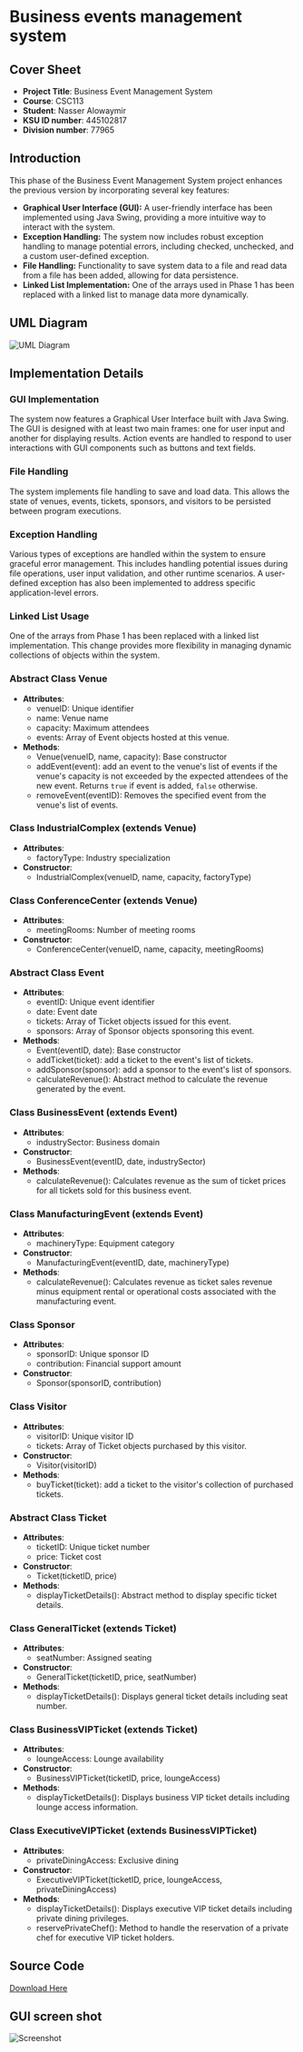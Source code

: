 # Business events management system  

## Cover Sheet
- **Project Title**: Business Event Management System
- **Course**: CSC113
- **Student**: Nasser Alowaymir
- **KSU ID number**: 445102817
- **Division number**: 77965

## Introduction
This phase of the Business Event Management System project enhances the previous version by incorporating several key features:
- **Graphical User Interface (GUI):** A user-friendly interface has been implemented using Java Swing, providing a more intuitive way to interact with the system.
- **Exception Handling:** The system now includes robust exception handling to manage potential errors, including checked, unchecked, and a custom user-defined exception.
- **File Handling:** Functionality to save system data to a file and read data from a file has been added, allowing for data persistence.
- **Linked List Implementation:** One of the arrays used in Phase 1 has been replaced with a linked list to manage data more dynamically.

## UML Diagram
![UML Diagram](./UML.png)

## Implementation Details

### GUI Implementation
The system now features a Graphical User Interface built with Java Swing. The GUI is designed with at least two main frames: one for user input and another for displaying results. Action events are handled to respond to user interactions with GUI components such as buttons and text fields.

### File Handling
The system implements file handling to save and load data. This allows the state of venues, events, tickets, sponsors, and visitors to be persisted between program executions.

### Exception Handling
Various types of exceptions are handled within the system to ensure graceful error management. This includes handling potential issues during file operations, user input validation, and other runtime scenarios. A user-defined exception has also been implemented to address specific application-level errors.

### Linked List Usage
One of the arrays from Phase 1 has been replaced with a linked list implementation. This change provides more flexibility in managing dynamic collections of objects within the system.

### Abstract Class Venue
- **Attributes**:
  - venueID: Unique identifier
  - name: Venue name
  - capacity: Maximum attendees
  - events: Array of Event objects hosted at this venue.
- **Methods**:
  - Venue(venueID, name, capacity): Base constructor
  - addEvent(event): add an event to the venue's list of events if the venue's capacity is not exceeded by the expected attendees of the new event. Returns `true` if event is added, `false` otherwise.
  - removeEvent(eventID): Removes the specified event from the venue's list of events.

### Class IndustrialComplex (extends Venue)
- **Attributes**:
  - factoryType: Industry specialization
- **Constructor**:
  - IndustrialComplex(venueID, name, capacity, factoryType)

### Class ConferenceCenter (extends Venue)
- **Attributes**:
  - meetingRooms: Number of meeting rooms
- **Constructor**:
  - ConferenceCenter(venueID, name, capacity, meetingRooms)

### Abstract Class Event
- **Attributes**:
  - eventID: Unique event identifier
  - date: Event date
  - tickets: Array of Ticket objects issued for this event.
  - sponsors: Array of Sponsor objects sponsoring this event.
- **Methods**:
  - Event(eventID, date): Base constructor
  - addTicket(ticket): add a ticket to the event's list of tickets.
  - addSponsor(sponsor): add a sponsor to the event's list of sponsors.
  - calculateRevenue(): Abstract method to calculate the revenue generated by the event.

### Class BusinessEvent (extends Event)
- **Attributes**:
  - industrySector: Business domain
- **Constructor**:
  - BusinessEvent(eventID, date, industrySector)
- **Methods**:
  - calculateRevenue(): Calculates revenue as the sum of ticket prices for all tickets sold for this business event.

### Class ManufacturingEvent (extends Event)
- **Attributes**:
  - machineryType: Equipment category
- **Constructor**:
  - ManufacturingEvent(eventID, date, machineryType)
- **Methods**:
  - calculateRevenue(): Calculates revenue as ticket sales revenue minus equipment rental or operational costs associated with the manufacturing event.

### Class Sponsor
- **Attributes**:
  - sponsorID: Unique sponsor ID
  - contribution: Financial support amount
- **Constructor**:
  - Sponsor(sponsorID, contribution)

### Class Visitor
- **Attributes**:
  - visitorID: Unique visitor ID
  - tickets: Array of Ticket objects purchased by this visitor.
- **Constructor**:
  - Visitor(visitorID)
- **Methods**:
  - buyTicket(ticket): add a ticket to the visitor's collection of purchased tickets.

### Abstract Class Ticket
- **Attributes**:
  - ticketID: Unique ticket number
  - price: Ticket cost
- **Constructor**:
  - Ticket(ticketID, price)
- **Methods**:
  - displayTicketDetails(): Abstract method to display specific ticket details.

### Class GeneralTicket (extends Ticket)
- **Attributes**:
  - seatNumber: Assigned seating
- **Constructor**:
  - GeneralTicket(ticketID, price, seatNumber)
- **Methods**:
  - displayTicketDetails(): Displays general ticket details including seat number.

### Class BusinessVIPTicket (extends Ticket)
- **Attributes**:
  - loungeAccess: Lounge availability
- **Constructor**:
  - BusinessVIPTicket(ticketID, price, loungeAccess)
- **Methods**:
  - displayTicketDetails(): Displays business VIP ticket details including lounge access information.

### Class ExecutiveVIPTicket (extends BusinessVIPTicket)
- **Attributes**:
  - privateDiningAccess: Exclusive dining
- **Constructor**:
  - ExecutiveVIPTicket(ticketID, price, loungeAccess, privateDiningAccess)
- **Methods**:
  - displayTicketDetails(): Displays executive VIP ticket details including private dining privileges.
  - reservePrivateChef(): Method to handle the reservation of a private chef for executive VIP ticket holders.

## Source Code
[Download Here](./SourceCode.zip)

## GUI screen shot
![Screenshot](img.png)

